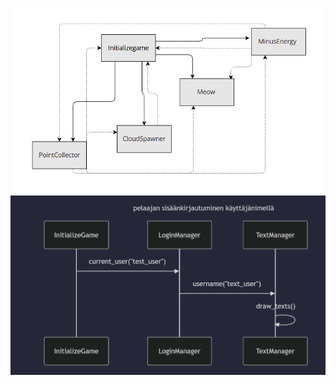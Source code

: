 ![luokkakaavio](../src/assets/classdiagram.png)
![sekvenssikaavio](../src/assets/sequencediagram.png)